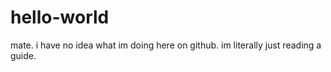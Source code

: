 # hello-world
mate. i have no idea what im doing here on github. im literally just reading a guide.
